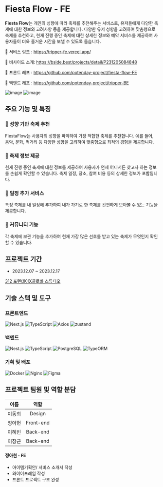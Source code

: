 # **Fiesta Flow - FE**

**Fiesta Flow**는 개인의 성향에 따라 축제를 추천해주는 서비스로, 유저들에게 다양한 축제에 대한 정보와 고려사항 등을 제공합니다. 다양한 유저 성향을 고려하여 맞춤형으로 축제를 추천하고, 현재 진행 중인 축제에 대한 상세한 정보와 예약 서비스를 제공하여 사용자들이 더욱 즐거운 시간을 보낼 수 있도록 돕습니다.

🔗 서비스 링크 : https://tripper-fe.vercel.app/

🔗 비사이드 소개: https://bside.best/projects/detail/P231205084848

🔗 프론트 레포 : https://github.com/potenday-project/fiesta-flow-FE

🔗 백엔드 레포 : https://github.com/potenday-project/tripper-BE

![image](https://github.com/potenday-project/tripper_FE/assets/75254185/68d5c435-2851-4cd7-8e97-76820528f75f)
![image](https://github.com/potenday-project/tripper_FE/assets/75254185/4377efa0-d7a8-4b9a-a124-fa34f26da111)


## **주요 기능 및 특징**

### 🩷 성향 기반 축제 추천
FiestaFlow는 사용자의 성향을 파악하여 가장 적합한 축제를 추천합니다. 예를 들어, 음악, 문화, 먹거리 등 다양한 성향을 고려하여 맞춤형으로 최적의 경험을 제공합니다.

### 💛 축제 정보 제공
현재 진행 중인 축제에 대한 정보를 제공하여 사용자가 언제 어디서든 찾고자 하는 정보를 손쉽게 확인할 수 있습니다. 축제 일정, 장소, 참여 비용 등의 상세한 정보가 포함됩니다.

### 💚 일정 추가 서비스
특정 축제를 내 일정에 추가하여 내가 가기로 한 축제를 간편하게 모아볼 수 있는 기능을 제공합니다.

### 💜 커뮤니티 기능
각 축제에 보관 기능을 추가하여 현재 가장 많은 선호를 받고 있는 축제가 무엇인지 확인할 수 있습니다.

## **프로젝트 기간**
- 2023.12.07 ~ 2023.12.17

[312 포텐데이X클로바 스튜디오](https://bside.best/potenday)

## **기술 스택 및 도구**
### 프론트엔드
![Next.js](https://img.shields.io/badge/-Next.js-000000?style=for-the-badge&logo=next.js&logoColor=ffffff)
![TypeScript](https://img.shields.io/badge/-TypeScript-3178C6?style=for-the-badge&logo=typescript&logoColor=ffffff)
![Axios](https://img.shields.io/badge/Axios-007ACC?style=for-the-badge&logo=axios&logoColor=ffffff)
![zustand](https://img.shields.io/badge/zustand-FFA500?style=for-the-badge)
### 백엔드
![Nest.js](https://img.shields.io/badge/Nest.js-E0234E?style=for-the-badge&logo=nestjs&logoColor=ffffff)
![TypeScript](https://img.shields.io/badge/TypeScript-3178C6?style=for-the-badge&logo=typescript&logoColor=ffffff)
![PostgreSQL](https://img.shields.io/badge/PostgreSQL-4169E1?style=for-the-badge&logo=PostgreSQL&logoColor=white)
![TypeORM](https://img.shields.io/badge/TypeORM-2D3748?style=for-the-badge&logo=typeORM&logoColor=white)
### 기획 및 배포
![Docker](https://img.shields.io/badge/Docker-2496ED?style=for-the-badge&logo=docker&logoColor=ffffff)
![Nginx](https://img.shields.io/badge/Nginx-009639?style=for-the-badge&logo=nginx&logoColor=ffffff)
![Figma](https://img.shields.io/badge/Figma-F24E1E?style=for-the-badge&logo=figma&logoColor=ffffff)

## **프로젝트 팀원 및 역할 분담**

|  이름  |     역할     |
| :----: | :----------: |
| 이동희 |  Design  |
| 정아현 | Front-end |
| 이혜빈 |  Back-end  |
| 이창근 |  Back-end  |

#### 정아현 - FE
- 아이템기획안/ 서비스 소개서 작성
- 와이어프레임 작성
- 프론트 프로젝트 구조 완성

